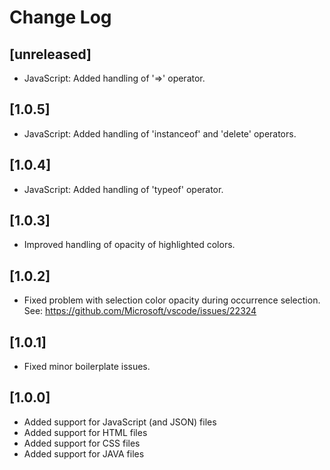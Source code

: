 # Change Log

## [unreleased]
- JavaScript: Added handling of '=>' operator.

## [1.0.5]
- JavaScript: Added handling of 'instanceof' and 'delete' operators.

## [1.0.4]
- JavaScript: Added handling of 'typeof' operator.

## [1.0.3]
- Improved handling of opacity of highlighted colors.

## [1.0.2]
- Fixed problem with selection color opacity during occurrence selection.
  See: https://github.com/Microsoft/vscode/issues/22324

## [1.0.1]
- Fixed minor boilerplate issues.

## [1.0.0]
- Added support for JavaScript (and JSON) files
- Added support for HTML files
- Added support for CSS files
- Added support for JAVA files